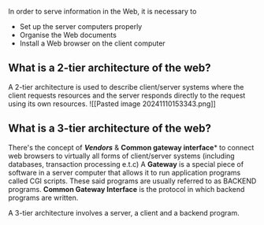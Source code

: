 In order to serve information in the Web, it is necessary to
- Set up the server computers properly
- Organise the Web documents
- Install a Web browser on the client computer

## What is a 2-tier architecture of the web?
A 2-tier architecture is used to describe client/server systems where the client requests resources and the server responds directly to the request using its own resources.
![[Pasted image 20241110153343.png]]
## What is a 3-tier architecture of the web?
There's the concept of ***Vendors*** & **Common gateway interface*** to connect web browsers to virtually all forms of client/server systems (including databases, transaction processing e.t.c) A **Gateway** is a special piece of software in a server computer that allows it to run application programs called CGI scripts. These said programs are usually referred to as BACKEND programs. **Common Gateway Interface** is the protocol in which backend programs are written. 

A 3-tier architecture involves a server, a client and a backend program.